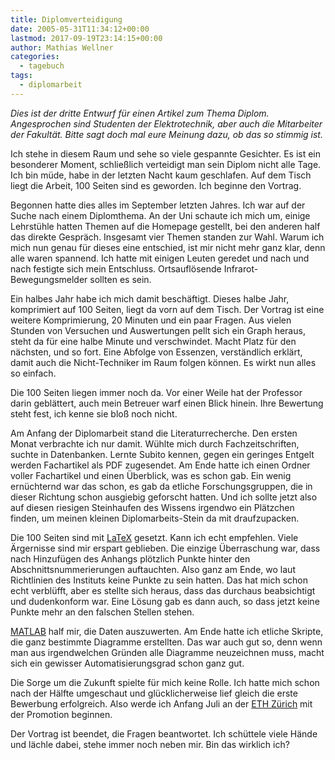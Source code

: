 ```yaml
---
title: Diplomverteidigung
date: 2005-05-31T11:34:12+00:00
lastmod: 2017-09-19T23:14:15+00:00
author: Mathias Wellner
categories:
  - tagebuch
tags:
  - diplomarbeit
---
```

_Dies ist der dritte Entwurf für einen Artikel zum Thema Diplom. Angesprochen sind Studenten der Elektrotechnik, aber auch die Mitarbeiter der Fakultät. Bitte sagt doch mal eure Meinung dazu, ob das so stimmig ist._

Ich stehe in diesem Raum und sehe so viele gespannte Gesichter. Es ist ein besonderer Moment, schließlich verteidigt man sein Diplom nicht alle Tage. Ich bin müde, habe in der letzten Nacht kaum geschlafen. Auf dem Tisch liegt die Arbeit, 100 Seiten sind es geworden. Ich beginne den Vortrag.

Begonnen hatte dies alles im September letzten Jahres. Ich war auf der Suche nach einem Diplomthema. An der Uni schaute ich mich um, einige Lehrstühle hatten Themen auf die Homepage gestellt, bei den anderen half das direkte Gespräch. Insgesamt vier Themen standen zur Wahl. Warum ich mich nun genau für dieses eine entschied, ist mir nicht mehr ganz klar, denn alle waren spannend. Ich hatte mit einigen Leuten geredet und nach und nach festigte sich mein Entschluss. Ortsauflösende Infrarot-Bewegungsmelder sollten es sein.

Ein halbes Jahr habe ich mich damit beschäftigt. Dieses halbe Jahr, komprimiert auf 100 Seiten, liegt da vorn auf dem Tisch. Der Vortrag ist eine weitere Komprimierung, 20 Minuten und ein paar Fragen. Aus vielen Stunden von Versuchen und Auswertungen pellt sich ein Graph heraus, steht da für eine halbe Minute und verschwindet. Macht Platz für den nächsten, und so fort. Eine Abfolge von Essenzen, verständlich erklärt, damit auch die Nicht-Techniker im Raum folgen können. Es wirkt nun alles so einfach.

Die 100 Seiten liegen immer noch da. Vor einer Weile hat der Professor darin geblättert, auch mein Betreuer warf einen Blick hinein. Ihre Bewertung steht fest, ich kenne sie bloß noch nicht.

Am Anfang der Diplomarbeit stand die Literaturrecherche. Den ersten Monat verbrachte ich nur damit. Wühlte mich durch Fachzeitschriften, suchte in Datenbanken. Lernte Subito kennen, gegen ein geringes Entgelt werden Fachartikel als PDF zugesendet. Am Ende hatte ich einen Ordner voller Fachartikel und einen Überblick, was es schon gab. Ein wenig ernüchternd war das schon, es gab da etliche Forschungsgruppen, die in dieser Richtung schon ausgiebig geforscht hatten. Und ich sollte jetzt also auf diesen riesigen Steinhaufen des Wissens irgendwo ein Plätzchen finden, um meinen kleinen Diplomarbeits-Stein da mit draufzupacken.

Die 100 Seiten sind mit <a href="https://en.wikipedia.org/wiki/LaTeX" title="LaTeX" target="_blank">LaTeX</a> gesetzt. Kann ich echt empfehlen. Viele Ärgernisse sind mir erspart geblieben. Die einzige Überraschung war, dass nach Hinzufügen des Anhangs plötzlich Punkte hinter den Abschnittsnummerierungen auftauchten. Also ganz am Ende, wo laut Richtlinien des Instituts keine Punkte zu sein hatten. Das hat mich schon echt verblüfft, aber es stellte sich heraus, dass das durchaus beabsichtigt und dudenkonform war. Eine Lösung gab es dann auch, so dass jetzt keine Punkte mehr an den falschen Stellen stehen.

<a href="https://de.wikipedia.org/wiki/Matlab" title="Matlab" target="_blank">MATLAB</a> half mir, die Daten auszuwerten. Am Ende hatte ich etliche Skripte, die ganz bestimmte Diagramme erstellten. Das war auch gut so, denn wenn man aus irgendwelchen Gründen alle Diagramme neuzeichnen muss, macht sich ein gewisser Automatisierungsgrad schon ganz gut.

Die Sorge um die Zukunft spielte für mich keine Rolle. Ich hatte mich schon nach der Hälfte umgeschaut und glücklicherweise lief gleich die erste Bewerbung erfolgreich. Also werde ich Anfang Juli an der <a href="https://www.ethz.ch/de.html" title="ETH Zürich" target="_blank">ETH Zürich</a> mit der Promotion beginnen.

Der Vortrag ist beendet, die Fragen beantwortet. Ich schüttele viele Hände und lächle dabei, stehe immer noch neben mir. Bin das wirklich ich?